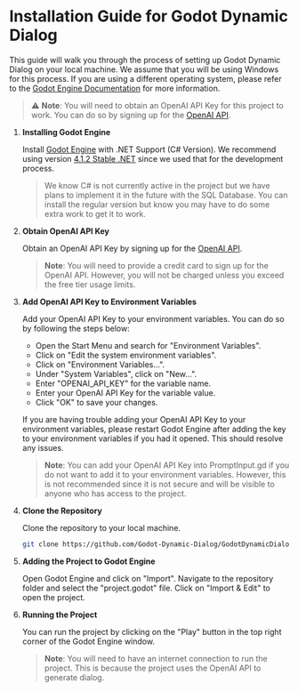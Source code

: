 # Installation Guide for Godot Dynamic Dialog

This guide will walk you through the process of setting up Godot Dynamic Dialog on your local machine. We assume that you will be using Windows for this process. If you are using a different operating system, please refer to the [Godot Engine Documentation](https://docs.godotengine.org/en/stable/getting_started/step_by_step/compiling.html) for more information.

> :warning: **Note**: You will need to obtain an OpenAI API Key for this project to work. You can do so by signing up for the [OpenAI API](https://openai.com/blog/openai-api).

1. **Installing Godot Engine**

   Install [Godot Engine](https://godotengine.org/download/archive/) with .NET Support (C# Version). We recommend using version [4.1.2 Stable .NET](https://godotengine.org/download/archive/4.1.2-stable/) since we used that for the development process.

   > We know C# is not currently active in the project but we have plans to implement it in the future with the SQL Database. You can install the regular version but know you may have to do some extra work to get it to work.

2. **Obtain OpenAI API Key**

   Obtain an OpenAI API Key by signing up for the [OpenAI API](https://openai.com/blog/openai-api).

   > **Note**: You will need to provide a credit card to sign up for the OpenAI API. However, you will not be charged unless you exceed the free tier usage limits.

3. **Add OpenAI API Key to Environment Variables**

   Add your OpenAI API Key to your environment variables. You can do so by following the steps below:

   - Open the Start Menu and search for "Environment Variables".
   - Click on "Edit the system environment variables".
   - Click on "Environment Variables...".
   - Under "System Variables", click on "New...".
   - Enter "OPENAI_API_KEY" for the variable name.
   - Enter your OpenAI API Key for the variable value.
   - Click "OK" to save your changes.

   If you are having trouble adding your OpenAI API Key to your environment variables, please restart Godot Engine after adding the key to your environment variables if you had it opened. This should resolve any issues.

   > **Note**: You can add your OpenAI API Key into PromptInput.gd if you do not want to add it to your environment variables. However, this is not recommended since it is not secure and will be visible to anyone who has access to the project.

4. **Clone the Repository**

   Clone the repository to your local machine.

   ```bash
   git clone https://github.com/Godot-Dynamic-Dialog/GodotDynamicDialog.git
   ```

5. **Adding the Project to Godot Engine**

   Open Godot Engine and click on "Import". Navigate to the repository folder and select the "project.godot" file. Click on "Import & Edit" to open the project.

6. **Running the Project**

   You can run the project by clicking on the "Play" button in the top right corner of the Godot Engine window.

   > **Note**: You will need to have an internet connection to run the project. This is because the project uses the OpenAI API to generate dialog.
